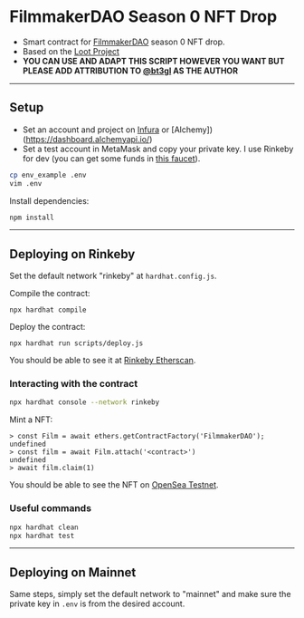 # FilmmakerDAO Season 0 NFT Drop

* Smart contract for [FilmmakerDAO](http://filmmakerdao.com/) season 0 NFT drop.
* Based on the [Loot Project](https://www.lootproject.com/)
* **YOU CAN USE AND ADAPT THIS SCRIPT HOWEVER YOU WANT BUT PLEASE ADD ATTRIBUTION TO [@bt3gl](https://twitter.com/bt3gl) AS THE AUTHOR**

---

## Setup

* Set an account and project on [Infura](https://infura.io/dashboard) or [Alchemy])(https://dashboard.alchemyapi.io/)
* Set a test account in MetaMask and copy your private key. I use Rinkeby for dev (you can get some funds in [this faucet](https://faucet.rinkeby.io/)).

```bash
cp env_example .env
vim .env
```

Install dependencies:

```bash
npm install
```


---

## Deploying on Rinkeby

Set the default network "rinkeby" at `hardhat.config.js`.

Compile the contract:

```shell
npx hardhat compile
```

Deploy the contract:

```
npx hardhat run scripts/deploy.js
```

You should be able to see it at [Rinkeby Etherscan](https://rinkeby.etherscan.io/).

### Interacting with the contract

```bash
npx hardhat console --network rinkeby
```

Mint a NFT:

```
> const Film = await ethers.getContractFactory('FilmmakerDAO');
undefined
> const film = await Film.attach('<contract>')
undefined
> await film.claim(1)
```



You should be able to see the NFT on [OpenSea Testnet](https://testnets.opensea.io/account).


### Useful commands

```bash
npx hardhat clean
npx hardhat test
```

---

## Deploying on Mainnet

Same steps, simply set the default network to "mainnet" and make sure the private key in `.env` is from the desired account.



